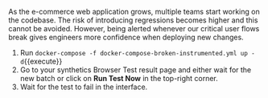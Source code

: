 As the e-commerce web application grows, multiple teams start working on the codebase. The risk of introducing regressions becomes higher and this cannot be avoided. However, being alerted whenever our critical user flows break gives engineers more confidence when deploying new changes.

1. Run `docker-compose -f docker-compose-broken-instrumented.yml up -d`{{execute}}
2. Go to your synthetics Browser Test result page and either wait for the new batch or click on **Run Test Now** in the top-right corner.
3. Wait for the test to fail in the interface.